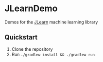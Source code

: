 # JLearnDemo
Demos for the [JLearn](https://github.com/yixqiao/JLearn) machine learning library

## Quickstart
1. Clone the repository
2. Run `./gradlew install && ./gradlew run` 
